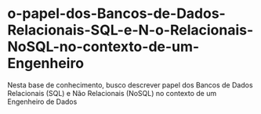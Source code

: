 # o-papel-dos-Bancos-de-Dados-Relacionais-SQL-e-N-o-Relacionais-NoSQL-no-contexto-de-um-Engenheiro
Nesta base de conhecimento, busco descrever papel dos Bancos de Dados Relacionais (SQL) e Não Relacionais (NoSQL) no contexto de um Engenheiro de Dados
